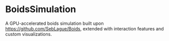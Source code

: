 # BoidsSimulation
A GPU-accelerated boids simulation built upon https://github.com/SebLague/Boids, extended with interaction features and custom visualizations.
